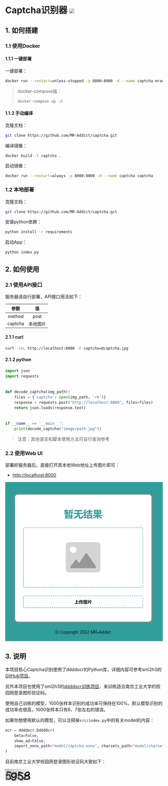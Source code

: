 <h1>
  Captcha识别器
  <img src="https://github.com/MR-Addict/captcha/actions/workflows/docker.yml/badge.svg?branch=main"/>
</h1>

## 1. 如何搭建

### 1.1 使用Docker

#### 1.1.1 一键部署

一键部署：

```bash
docker run --restart=unless-stopped -p 8000:8000 -d --name captcha mraddict063/captcha
```

> docker-compose版：
> ```bash
> docker-compose up -d
> ```

#### 1.1.2 手动编译

克隆文档：

```bash
git clone https://github.com/MR-Addict/captcha.git
```

编译镜像：

```bash
docker build -t captcha .
```

启动镜像：

```bash
docker run --restart=always -p 8000:8000 -d --name captcha captcha
```

### 1.2 本地部署

克隆文档：

```bash
git clone https://github.com/MR-Addict/captcha.git
```

安装python依赖：

```bash
python install -r requirements
```

启动App：

```bash
python index.py
```

## 2. 如何使用

### 2.1 使用API接口

服务器请自行部署，API接口用法如下：

|  参数   |    值    |
| :-----: | :------: |
| method  |   post   |
| captcha | 本地图片 |

#### 2.1.1 curl

```bash
curl -skL http://localhost:8000 -F captcha=@captcha.jpg
```

#### 2.1.2 python

```python
import json
import requests


def decode_captcha(img_path):
    files = {'captcha': open(img_path, 'rb')}
    response = requests.post("http://localhost:8000", files=files)
    return json.loads(response.text)


if __name__ == '__main__':
    print(decode_captcha("image/path.jpg"))
```

> 注意：其他语言和脚本使用方法可自行查询参考

### 2.2 使用Web UI

部署好服务器后，直接打开其本地Web地址上传图片即可：

- [http://localhost:8000](http://localhost:8000)

![captcha](images/captcha.png)

## 3. 说明

本项目核心Captcha识别使用了ddddocr的Python库，详细内容可参考sml2h3的[GitHub项目](https://github.com/sml2h3/ddddocr)。

另外本项目也使用了sml2h3的[ddddocr训练项目](https://github.com/sml2h3/dddd_trainer)，来训练适合南京工业大学的校园网登录图形验证码。

使用自己训练的模型，1000张样本识别的成功率可保持在100%。默认模型识别的成功率也很高，1000张样本只有6、7张左右的错误。

如果你想使用默认的模型，可以注释掉`src/index.py`中的有关model的内容：

```python
ocr = ddddocr.DdddOcr(
    beta=False,
    show_ad=False,
    import_onnx_path="model/captcha.onnx", charsets_path="model/charsets.json"
)
```

目前南京工业大学校园网登录图形验证码大致如下：

![Njtech-Captcha](images/5958.jpg)
